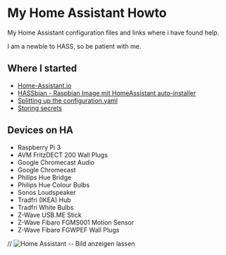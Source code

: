 # My Home Assistant Howto

My Home Assistant configuration files and links where i have found help.

I am a newbie to HASS, so be patient with me.


## Where I started

- [Home-Assistant.io](https://home-assistant.io/) 
- [HASSbian - Raspbian Image mit HomeAssistant auto-installer](https://home-assistant.io/docs/configuration/splitting_configuration/)
- [Splitting up the configuration.yaml](https://github.com/cbulock/home-assistant-configs)
- [Storing secrets](https://home-assistant.io/docs/configuration/secrets/)


## Devices on HA

- Raspberry Pi 3
- AVM FritzDECT 200 Wall Plugs
- Google Chromecast Audio
- Google Chromecast
- Philips Hue Bridge
- Philips Hue Colour Bulbs
- Sonos Loudspeaker
- Tradfri (IKEA) Hub
- Tradfri White Bulbs
- Z-Wave USB.ME Stick
- Z-Wave Fibaro FGMS001 Motion Sensor
- Z-Wave Fibaro FGWPEF Wall Plugs




// ![Home Assistant](https://github.com/xx.jpg ) -- Bild anzeigen lassen
